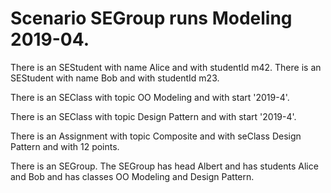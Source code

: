 # Scenario SEGroup runs Modeling 2019-04.

There is an SEStudent with name Alice and with studentId m42.
There is an SEStudent with name Bob and with studentId m23.

There is an SEClass with topic OO Modeling and with start '2019-4'.

There is an SEClass with topic Design Pattern and with start '2019-4'.

There is an Assignment with topic Composite and with seClass Design Pattern and with 12 points.

There is an SEGroup.
The SEGroup has head Albert and
has students Alice and Bob and
has classes OO Modeling and Design Pattern.
